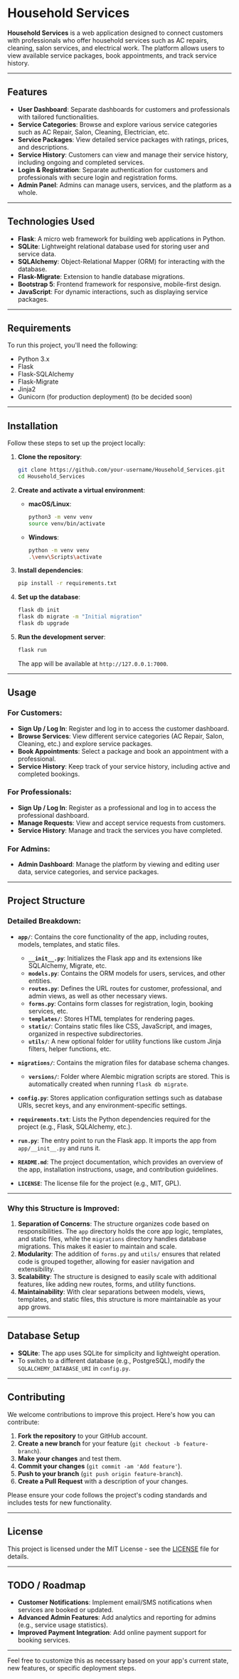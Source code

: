 # Household Services

**Household Services** is a web application designed to connect customers with professionals who offer household services such as AC repairs, cleaning, salon services, and electrical work. The platform allows users to view available service packages, book appointments, and track service history. 

---

## Features

- **User Dashboard**: Separate dashboards for customers and professionals with tailored functionalities.
- **Service Categories**: Browse and explore various service categories such as AC Repair, Salon, Cleaning, Electrician, etc.
- **Service Packages**: View detailed service packages with ratings, prices, and descriptions.
- **Service History**: Customers can view and manage their service history, including ongoing and completed services.
- **Login & Registration**: Separate authentication for customers and professionals with secure login and registration forms.
- **Admin Panel**: Admins can manage users, services, and the platform as a whole.

---

## Technologies Used

- **Flask**: A micro web framework for building web applications in Python.
- **SQLite**: Lightweight relational database used for storing user and service data.
- **SQLAlchemy**: Object-Relational Mapper (ORM) for interacting with the database.
- **Flask-Migrate**: Extension to handle database migrations.
- **Bootstrap 5**: Frontend framework for responsive, mobile-first design.
- **JavaScript**: For dynamic interactions, such as displaying service packages.

---

## Requirements

To run this project, you'll need the following:

- Python 3.x
- Flask
- Flask-SQLAlchemy
- Flask-Migrate
- Jinja2
- Gunicorn (for production deployment) (to be decided soon)

---

## Installation

Follow these steps to set up the project locally:

1. **Clone the repository**:
    ```bash
    git clone https://github.com/your-username/Household_Services.git
    cd Household_Services
    ```

2. **Create and activate a virtual environment**:
    - **macOS/Linux**:
      ```bash
      python3 -m venv venv
      source venv/bin/activate
      ```
    - **Windows**:
      ```bash
      python -m venv venv
      .\venv\Scripts\activate
      ```

3. **Install dependencies**:
    ```bash
    pip install -r requirements.txt
    ```

4. **Set up the database**:
    ```bash
    flask db init
    flask db migrate -m "Initial migration"
    flask db upgrade
    ```

5. **Run the development server**:
    ```bash
    flask run
    ```

    The app will be available at `http://127.0.0.1:7000`.

---

## Usage

### For Customers:
- **Sign Up / Log In**: Register and log in to access the customer dashboard.
- **Browse Services**: View different service categories (AC Repair, Salon, Cleaning, etc.) and explore service packages.
- **Book Appointments**: Select a package and book an appointment with a professional.
- **Service History**: Keep track of your service history, including active and completed bookings.

### For Professionals:
- **Sign Up / Log In**: Register as a professional and log in to access the professional dashboard.
- **Manage Requests**: View and accept service requests from customers.
- **Service History**: Manage and track the services you have completed.

### For Admins:
- **Admin Dashboard**: Manage the platform by viewing and editing user data, service categories, and service packages.

---

## Project Structure


### Detailed Breakdown:

- **`app/`**: Contains the core functionality of the app, including routes, models, templates, and static files.
  - **`__init__.py`**: Initializes the Flask app and its extensions like SQLAlchemy, Migrate, etc.
  - **`models.py`**: Contains the ORM models for users, services, and other entities.
  - **`routes.py`**: Defines the URL routes for customer, professional, and admin views, as well as other necessary views.
  - **`forms.py`**: Contains form classes for registration, login, booking services, etc.
  - **`templates/`**: Stores HTML templates for rendering pages.
  - **`static/`**: Contains static files like CSS, JavaScript, and images, organized in respective subdirectories.
  - **`utils/`**: A new optional folder for utility functions like custom Jinja filters, helper functions, etc.

- **`migrations/`**: Contains the migration files for database schema changes.
  - **`versions/`**: Folder where Alembic migration scripts are stored. This is automatically created when running `flask db migrate`.
  
- **`config.py`**: Stores application configuration settings such as database URIs, secret keys, and any environment-specific settings.
  
- **`requirements.txt`**: Lists the Python dependencies required for the project (e.g., Flask, SQLAlchemy, etc.).
  
- **`run.py`**: The entry point to run the Flask app. It imports the app from `app/__init__.py` and runs it.
  
- **`README.md`**: The project documentation, which provides an overview of the app, installation instructions, usage, and contribution guidelines.

- **`LICENSE`**: The license file for the project (e.g., MIT, GPL).

---

### Why this Structure is Improved:
1. **Separation of Concerns**: The structure organizes code based on responsibilities. The `app` directory holds the core app logic, templates, and static files, while the `migrations` directory handles database migrations. This makes it easier to maintain and scale.
2. **Modularity**: The addition of `forms.py` and `utils/` ensures that related code is grouped together, allowing for easier navigation and extensibility.
3. **Scalability**: The structure is designed to easily scale with additional features, like adding new routes, forms, and utility functions.
4. **Maintainability**: With clear separations between models, views, templates, and static files, this structure is more maintainable as your app grows.

---

## Database Setup

- **SQLite**: The app uses SQLite for simplicity and lightweight operation. 
- To switch to a different database (e.g., PostgreSQL), modify the `SQLALCHEMY_DATABASE_URI` in `config.py`.

---

## Contributing

We welcome contributions to improve this project. Here's how you can contribute:

1. **Fork the repository** to your GitHub account.
2. **Create a new branch** for your feature (`git checkout -b feature-branch`).
3. **Make your changes** and test them.
4. **Commit your changes** (`git commit -am 'Add feature'`).
5. **Push to your branch** (`git push origin feature-branch`).
6. **Create a Pull Request** with a description of your changes.

Please ensure your code follows the project's coding standards and includes tests for new functionality.

---

## License

This project is licensed under the MIT License - see the [LICENSE](LICENSE) file for details.

---

## TODO / Roadmap

- **Customer Notifications**: Implement email/SMS notifications when services are booked or updated.
- **Advanced Admin Features**: Add analytics and reporting for admins (e.g., service usage statistics).
- **Improved Payment Integration**: Add online payment support for booking services.

---

Feel free to customize this as necessary based on your app's current state, new features, or specific deployment steps.
